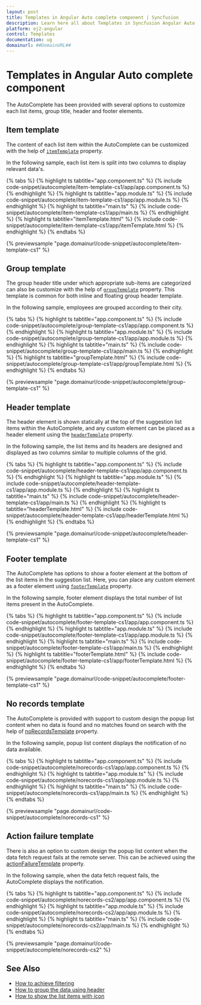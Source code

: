 ```yaml
---
layout: post
title: Templates in Angular Auto complete component | Syncfusion
description: Learn here all about Templates in Syncfusion Angular Auto complete component of Syncfusion Essential JS 2 and more.
platform: ej2-angular
control: Templates 
documentation: ug
domainurl: ##DomainURL##
---
```


# Templates in Angular Auto complete component

The AutoComplete has been provided with several options to customize each list items, group title, header and footer elements.

## Item template

The content of each list item within the AutoComplete can be customized with the help of
[`itemTemplate`](https://ej2.syncfusion.com/angular/documentation/api/auto-complete/#itemtemplate) property.

In the following sample, each list item is split into two columns to display relevant data's.

{% tabs %}
{% highlight ts tabtitle="app.component.ts" %}
{% include code-snippet/autocomplete/item-template-cs1/app/app.component.ts %}
{% endhighlight %}
{% highlight ts tabtitle="app.module.ts" %}
{% include code-snippet/autocomplete/item-template-cs1/app/app.module.ts %}
{% endhighlight %}
{% highlight ts tabtitle="main.ts" %}
{% include code-snippet/autocomplete/item-template-cs1/app/main.ts %}
{% endhighlight %}
{% highlight ts tabtitle="itemTemplate.html" %}
{% include code-snippet/autocomplete/item-template-cs1/app/itemTemplate.html %}
{% endhighlight %}
{% endtabs %}
  
{% previewsample "page.domainurl/code-snippet/autocomplete/item-template-cs1" %}

## Group template

The group header title under which appropriate sub-items are categorized can also be customize with the help of [`groupTemplate`](https://ej2.syncfusion.com/angular/documentation/api/auto-complete/) property. This template is common for both inline and floating group header template.

In the following sample, employees are grouped according to their city.

{% tabs %}
{% highlight ts tabtitle="app.component.ts" %}
{% include code-snippet/autocomplete/group-template-cs1/app/app.component.ts %}
{% endhighlight %}
{% highlight ts tabtitle="app.module.ts" %}
{% include code-snippet/autocomplete/group-template-cs1/app/app.module.ts %}
{% endhighlight %}
{% highlight ts tabtitle="main.ts" %}
{% include code-snippet/autocomplete/group-template-cs1/app/main.ts %}
{% endhighlight %}
{% highlight ts tabtitle="groupTemplate.html" %}
{% include code-snippet/autocomplete/group-template-cs1/app/groupTemplate.html %}
{% endhighlight %}
{% endtabs %}
  
{% previewsample "page.domainurl/code-snippet/autocomplete/group-template-cs1" %}

## Header template

The header element is shown statically at the top of the suggestion list items within the AutoComplete, and any custom element can be placed as a header element using the [`headerTemplate`](https://ej2.syncfusion.com/angular/documentation/api/auto-complete/#headertemplate) property.

In the following sample, the list items and its headers are designed and displayed as two columns similar to multiple columns of the grid.

{% tabs %}
{% highlight ts tabtitle="app.component.ts" %}
{% include code-snippet/autocomplete/header-template-cs1/app/app.component.ts %}
{% endhighlight %}
{% highlight ts tabtitle="app.module.ts" %}
{% include code-snippet/autocomplete/header-template-cs1/app/app.module.ts %}
{% endhighlight %}
{% highlight ts tabtitle="main.ts" %}
{% include code-snippet/autocomplete/header-template-cs1/app/main.ts %}
{% endhighlight %}
{% highlight ts tabtitle="headerTemplate.html" %}
{% include code-snippet/autocomplete/header-template-cs1/app/headerTemplate.html %}
{% endhighlight %}
{% endtabs %}
  
{% previewsample "page.domainurl/code-snippet/autocomplete/header-template-cs1" %}

## Footer template

The AutoComplete has options to show a footer element at the bottom of the list items in the suggestion list. Here, you can place any custom element as a footer element using
[`footerTemplate`](https://ej2.syncfusion.com/angular/documentation/api/auto-complete/#footertemplate) property.

In the following sample, footer element displays the total number of list items present in the AutoComplete.

{% tabs %}
{% highlight ts tabtitle="app.component.ts" %}
{% include code-snippet/autocomplete/footer-template-cs1/app/app.component.ts %}
{% endhighlight %}
{% highlight ts tabtitle="app.module.ts" %}
{% include code-snippet/autocomplete/footer-template-cs1/app/app.module.ts %}
{% endhighlight %}
{% highlight ts tabtitle="main.ts" %}
{% include code-snippet/autocomplete/footer-template-cs1/app/main.ts %}
{% endhighlight %}
{% highlight ts tabtitle="footerTemplate.html" %}
{% include code-snippet/autocomplete/footer-template-cs1/app/footerTemplate.html %}
{% endhighlight %}
{% endtabs %}
  
{% previewsample "page.domainurl/code-snippet/autocomplete/footer-template-cs1" %}

## No records template

The AutoComplete is provided with support to custom design the popup list content when no data is found and no matches found on search with the help of [noRecordsTemplate](https://ej2.syncfusion.com/angular/documentation/api/auto-complete/#norecordstemplate) property.

In the following sample, popup list content displays the notification of no data available.

{% tabs %}
{% highlight ts tabtitle="app.component.ts" %}
{% include code-snippet/autocomplete/norecords-cs1/app/app.component.ts %}
{% endhighlight %}
{% highlight ts tabtitle="app.module.ts" %}
{% include code-snippet/autocomplete/norecords-cs1/app/app.module.ts %}
{% endhighlight %}
{% highlight ts tabtitle="main.ts" %}
{% include code-snippet/autocomplete/norecords-cs1/app/main.ts %}
{% endhighlight %}
{% endtabs %}
  
{% previewsample "page.domainurl/code-snippet/autocomplete/norecords-cs1" %}

## Action failure template

There is also an option to custom design the popup list content when the data fetch request fails at the remote server. This can be achieved using the
[actionFailureTemplate](https://ej2.syncfusion.com/angular/documentation/api/auto-complete/#actionfailuretemplate) property.

In the following sample, when the data fetch request fails, the AutoComplete displays the notification.

{% tabs %}
{% highlight ts tabtitle="app.component.ts" %}
{% include code-snippet/autocomplete/norecords-cs2/app/app.component.ts %}
{% endhighlight %}
{% highlight ts tabtitle="app.module.ts" %}
{% include code-snippet/autocomplete/norecords-cs2/app/app.module.ts %}
{% endhighlight %}
{% highlight ts tabtitle="main.ts" %}
{% include code-snippet/autocomplete/norecords-cs2/app/main.ts %}
{% endhighlight %}
{% endtabs %}
  
{% previewsample "page.domainurl/code-snippet/autocomplete/norecords-cs2" %}

## See Also

* [How to achieve filtering](./filtering/)
* [How to group the data using header](./grouping#grouping)
* [How to show the list items with icon](./how-to/icon-support/)